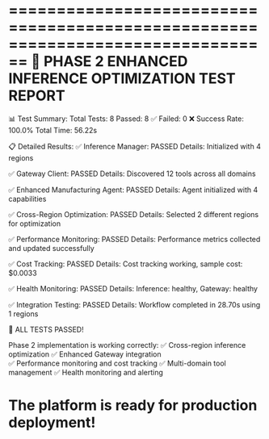 
================================================================================
🚀 PHASE 2 ENHANCED INFERENCE OPTIMIZATION TEST REPORT
================================================================================

📊 Test Summary:
   Total Tests: 8
   Passed: 8 ✅
   Failed: 0 ❌
   Success Rate: 100.0%
   Total Time: 56.22s

📋 Detailed Results:
   ✅ Inference Manager: PASSED
      Details: Initialized with 4 regions

   ✅ Gateway Client: PASSED
      Details: Discovered 12 tools across all domains

   ✅ Enhanced Manufacturing Agent: PASSED
      Details: Agent initialized with 4 capabilities

   ✅ Cross-Region Optimization: PASSED
      Details: Selected 2 different regions for optimization

   ✅ Performance Monitoring: PASSED
      Details: Performance metrics collected and updated successfully

   ✅ Cost Tracking: PASSED
      Details: Cost tracking working, sample cost: $0.0033

   ✅ Health Monitoring: PASSED
      Details: Inference: healthy, Gateway: healthy

   ✅ Integration Testing: PASSED
      Details: Workflow completed in 28.70s using 1 regions


🎉 ALL TESTS PASSED! 

Phase 2 implementation is working correctly:
✅ Cross-region inference optimization
✅ Enhanced Gateway integration  
✅ Performance monitoring and cost tracking
✅ Multi-domain tool management
✅ Health monitoring and alerting

The platform is ready for production deployment!
================================================================================

